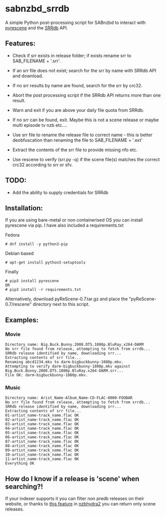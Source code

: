 # sabnzbd_srrdb
A simple Python post-processing script for SABnzbd to interact with [pyrescene](https://github.com/srrDB/pyrescene) and the [SRRdb](https://www.srrdb.com/) API.

## Features:

- Check if srr exists in release folder; if exists rename srr to SAB_FILENAME + '.srr'.

- If an srr file does not exist; search for the srr by name with SRRdb API and download.

- If no srr results by name are found, search for the srr by crc32.

- Abort the post processing script if the SRRdb API returns more than one result.

- Warn and exit if you are above your daily file quota from SRRdb.

- If no srr can be found, exit. Maybe this is not a scene release or maybe multi episode tv nzb etc....

- Use srr file to rename the release file to correct name - this is better deobfuscation than renaming the file to SAB_FILENAME + '.ext'

- Extract the contents of the srr file to provide missing nfo etc.

- Use rescene to verify (srr.py -q) if the scene file(s) matches the correct crc32 according to srr or sfv.


## TODO:
- Add the ability to supply credentials for SRRdb


## Installation:
If you are using bare-metal or non containerised OS you can install pyrescene via pip. I have also included a requirements.txt

Fedora
  ```
  # dnf install -y python3-pip
  ```
Debian based
  ```
  # apt-get install python3-setuptools
  ```
Finally 
  ```
  # pip3 install pyrescene
  OR
  # pip3 install -r requirements.txt
  ```
Alternatively, download pyReScene-0.7.tar.gz and place the "pyReScene-0.7/rescene" directory next to this script.

## Examples:
### Movie
```
Directory name: Big.Buck.Bunny.2008.DTS.1080p.BluRay.x264-DARM
No srr file found from release, attempting to fetch from srrdb...
SRRdb release identified by name, downloading srr...
Extracting contents of srr file...
Renaming abcd1234.mkv to darm-bigbuckbunny-1080p.mkv.
Attempting to verify darm-bigbuckbunny-1080p.mkv against Big.Buck.Bunny.2008.DTS.1080p.BluRay.x264-DARM.srr...
File OK: darm-bigbuckbunny-1080p.mkv.
```
### Music
```
Directory name: Arist_Name-Album_Name-CD-FLAC-0000-FOOBAR
No srr file found from release, attempting to fetch from srrdb...
SRRdb release identified by name, downloading srr...
Extracting contents of srr file...
01-artist_name-track_name.flac OK
02-artist_name-track_name.flac OK
03-artist_name-track_name.flac OK
04-artist_name-track_name.flac OK
05-artist_name-track_name.flac OK
06-artist_name-track_name.flac OK
07-artist_name-track_name.flac OK
08-artist_name-track_name.flac OK
09-artist_name-track_name.flac OK
10-artist_name-track_name.flac OK
11-artist_name-track_name.flac OK
Everything OK
```
## How do I know if a release is 'scene' when searching?!
If your indexer supports it you can filter non predb releases on their website, or thanks to [this feature](https://github.com/theotherp/nzbhydra2/issues/647) in [nzbhydra2](https://github.com/theotherp/nzbhydra2) you can return only scene releases.
